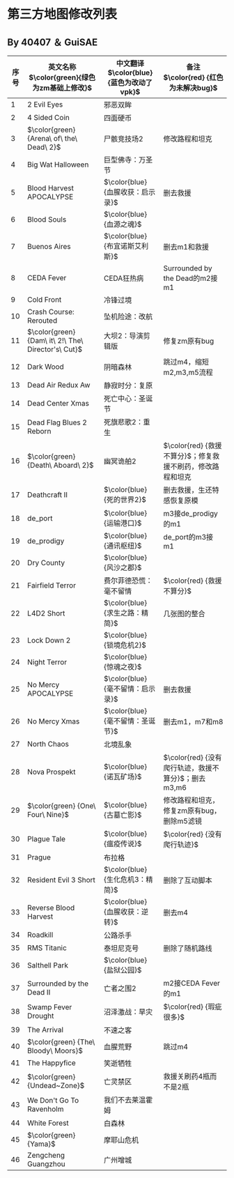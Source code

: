 # 第三方地图修改列表
## By 40407 ＆ GuiSAE
|序号 |英文名称<br>$\color{green}{绿色为zm基础上修改}$|中文翻译<br>$\color{blue}{蓝色为改动了vpk}$|备注<br> $\color{red} {红色为未解决bug}$                  |
|------|-----------------------------------------------|-------------------------------------------|-----------------------------------------------------------|
| 1    | 2 Evil Eyes                                   | 邪恶双眸                                  |                                                           |
| 2    | 4 Sided Coin                                  | 四面硬币                                  |                                                           |
| 3    | $\color{green} {Arena\ of\ the\ Dead\ 2}$     | 尸骸竞技场2                               | 修改路程和坦克                                            |
| 4    | Big Wat Halloween                             | 巨型佛寺：万圣节                          |                                                           |
| 5    | Blood Harvest APOCALYPSE                      | $\color{blue} {血腥收获：启示录}$         | 删去救援                                                  |
| 6    | Blood Souls                                   | $\color{blue} {血源之魂}$                 |                                                           |
| 7    | Buenos Aires                                  | $\color{blue} {布宜诺斯艾利斯}$           | 删去m1和救援                                              |
| 8    | CEDA Fever                                    | CEDA狂热病                                | Surrounded by the Dead的m2接m1                            |
| 9    | Cold Front                                    | 冷锋过境                                  |                                                           |
| 10   | Crash Course: Rerouted                        | 坠机险途：改航                            |                                                           |
| 11   | $\color{green} {Dam\ it\ 2!\ The\ Director's\ Cut}$| 大坝2：导演剪辑版                    | 修复zm原有bug                                             |
| 12   | Dark Wood                                     | 阴暗森林                                  | 跳过m4，缩短m2,m3,m5流程                                  |
| 13   | Dead Air Redux Aw                             | 静寂时分：复原                            |                                                           |
| 14   | Dead Center Xmas                              | 死亡中心：圣诞节                          |                                                           |
| 15   | Dead Flag Blues 2 Reborn                      | 死旗悲歌2：重生                           |                                                           |
| 16   | $\color{green} {Death\ Aboard\ 2}$            | 幽冥诡舶2                                 | $\color{red} {救援不算分}$；修复救援不刷药，修改路程和坦克 |
| 17   | Deathcraft Ⅱ                                 | $\color{blue} {死的世界2}$                | 删去救援，生还特感恢复原模                                 |
| 18   | de_port                                       | $\color{blue} {运输港口}$                 | m3接de_prodigy的m1                                        |
| 19   | de_prodigy                                    | $\color{blue} {通讯枢纽}$                 | de_port的m3接m1                                           |
| 20   | Dry County                                    | $\color{blue} {风沙之郡}$                 |                                                           |
| 21   | Fairfield Terror                              | 费尔菲德恐慌：毫不留情                    | $\color{red} {救援不算分}$                                 |
| 22   | L4D2 Short                                    | $\color{blue} {求生之路：精简}$           | 几张图的整合                                               |
| 23   | Lock Down 2                                   | $\color{blue} {锁境危机2}$                |                                                           |
| 24   | Night Terror                                  | $\color{blue} {惊魂之夜}$                 |                                                           |
| 25   | No Mercy APOCALYPSE                           | $\color{blue} {毫不留情：启示录}$         | 删去救援                                                  |
| 26   | No Mercy Xmas                                 | $\color{blue} {毫不留情：圣诞节}$         | 删去m1，m7和m8                                            |
| 27   | North Chaos                                   | 北境乱象                                  |                                                           |
| 28   | Nova Prospekt                                 | $\color{blue} {诺瓦矿场}$                 | $\color{red} {没有爬行轨迹，救援不算分}$；删去m3,m6        |
| 29   | $\color{green} {One\ Four\ Nine}$               | $\color{blue} {古墓亡影}$                 | 修改路程和坦克，修复zm原有bug，删除m5滤镜                  |
| 30   | Plague Tale                                   | $\color{blue} {瘟疫传说}$                 | $\color{red} {没有爬行轨迹}$                               |
| 31   | Prague                                        | 布拉格                                    |                                                           |
| 32   | Resident Evil 3 Short                         | $\color{blue} {生化危机3：精简}$          | 删除了互动脚本                                             |
| 33   | Reverse Blood Harvest                         | $\color{blue} {血腥收获：逆转}$           | 删去m4                                                     |
| 34   | Roadkill                                      | 公路杀手                                  |                                                           |
| 35   | RMS Titanic                                   | 泰坦尼克号                                | 删除了随机路线                                             |
| 36   | Salthell Park                                 | $\color{blue} {盐狱公园}$                 |                                                           |
| 37   | Surrounded by the Dead Ⅱ                     | 亡者之围2                                 | m2接CEDA Fever的m1                                        |
| 38   | Swamp Fever Drought                           | 沼泽激战：旱灾                            | $\color{red} {瑕疵很多}$                                  |
| 39   | The Arrival                                   | 不速之客                                  |                                                           |
| 40   | $\color{green} {The\ Bloody\ Moors}$          | 血腥荒野                                  | 跳过m4                                                    |
| 41   | The Happyfice                                 | 笑逝牺牲                                  |                                                           |
| 42   | $\color{green} {Undead~Zone}$                 | 亡灵禁区                                  | 救援关刷药4瓶而不是2瓶                                     |
| 43   | We Don't Go To Ravenholm                      | 我们不去莱温霍姆                          |                                                           |
| 44   | White Forest                                  | 白森林                                    |                                                           |
| 45   | $\color{green} {Yama}$                        | 摩耶山危机                                |                                                           |
| 46   | Zengcheng Guangzhou                           | 广州增城                                  |                                                           |
